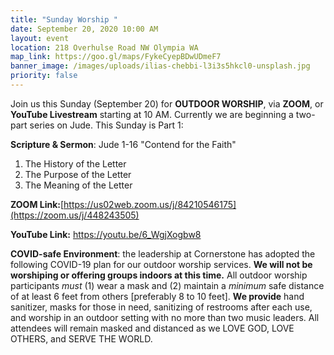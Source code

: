 ```yaml
---
title: "Sunday Worship "
date: September 20, 2020 10:00 AM
layout: event
location: 218 Overhulse Road NW Olympia WA
map_link: https://goo.gl/maps/FykeCyepBDwUDmeF7
banner_image: /images/uploads/ilias-chebbi-l3i3s5hkcl0-unsplash.jpg
priority: false
---
```

Join us this Sunday (September 20) for **OUTDOOR WORSHIP**, via **ZOOM**, or **YouTube Livestream** starting at 10 AM. Currently we are beginning a two-part series on Jude. This Sunday is Part 1:

**Scripture & Sermon**: [](https://youtu.be/vVHWNMiYG_4)Jude 1-16  "Contend for the Faith"

1. The History of the Letter
2. The Purpose of the Letter
3. The Meaning of the Letter 

**ZOOM Link:**[https://us02web.zoom.us/j/84210546175](https://zoom.us/j/448243505)

**YouTube Link:** <https://youtu.be/6_WgjXogbw8>[](https://youtu.be/9dq64MIBGT4)

**COVID-safe Environment**: the leadership at Cornerstone has adopted the following COVID-19 plan for our outdoor worship services. **We will not be worshiping or offering groups indoors at this time.** All outdoor worship participants *must* (1) wear a mask and (2) maintain a *minimum* safe distance of at least 6 feet from others \[preferably 8 to 10 feet]. **We provide** hand sanitizer, masks for those in need, sanitizing of restrooms after each use, and worship in an outdoor setting with no more than two music leaders. All attendees will remain masked and distanced as we LOVE GOD, LOVE OTHERS, and SERVE THE WORLD.